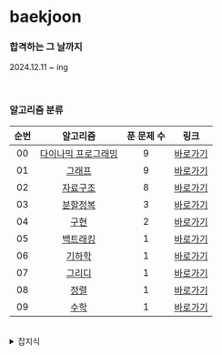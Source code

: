 # baekjoon

### 합격하는 그 날까지
2024.12.11 ~ ing

<br>

### 알고리즘 분류
|   순번   |              알고리즘              | 푼 문제 수 |                링크                 |
|:--------:|:----------------------------------:|:----------:|:----------------------------------:|
|   00     | [다이나믹 프로그래밍](algorithm/src/DP)        |     9      | [바로가기](algorithm/src/DP)      |
|   01     | [그래프](algorithm/src/graph)               |     9      | [바로가기](algorithm/src/graph)   |
|   02     | [자료구조](algorithm/src/DataStructure)      |     8      | [바로가기](algorithm/src/DataStructure) |
|   03     | [분할정복](algorithm/src/DivideAndConquer)    |     3      | [바로가기](algorithm/src/DivideAndConquer) |
|   04     | [구현](algorithm/src/Implement)             |     2      | [바로가기](algorithm/src/Implement) |
|   05     | [백트래킹](algorithm/src/backtracking)       |     1      | [바로가기](algorithm/src/backtracking) |
|   06     | [기하학](algorithm/src/geometry)            |     1      | [바로가기](algorithm/src/geometry) |
|   07     | [그리디](algorithm/src/greedy)              |     1      | [바로가기](algorithm/src/greedy) |
|   08     | [정렬](algorithm/src/sort)                 |     1      | [바로가기](algorithm/src/sort)    |
|   09     | [수학](algorithm/src/Math)                 |     1      | [바로가기](algorithm/src/Math)    |

<br>

<details>
<summary>잡지식</summary>
<div markdown="1">
1. github 잔디 심어지려면 local의 이메일과 github의 이메일이 같아야 한다.

- git config --global --list
- git config --global user.email "github 이메일 주소"
</div>
</details>
